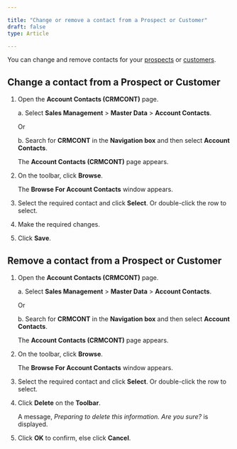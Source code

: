 ```yaml
---

title: "Change or remove a contact from a Prospect or Customer"
draft: false
type: Article

---
```


You can change and remove contacts for your [prospects]() or [customers]().

## Change a contact from a Prospect or Customer

1. Open the **Account Contacts (CRMCONT)** page.

    a. Select **Sales Management** > **Master Data** > **Account Contacts**.

    Or

    b. Search for **CRMCONT** in the **Navigation box** and then select **Account Contacts**.

    The **Account Contacts (CRMCONT)** page appears.

2. On the toolbar, click **Browse**.

    The **Browse For Account Contacts** window appears.

3. Select the required contact and click **Select**. Or double-click the row to select.

4. Make the required changes.

5. Click **Save**.

## Remove a contact from a Prospect or Customer

1. Open the **Account Contacts (CRMCONT)** page.

    a. Select **Sales Management** > **Master Data** > **Account Contacts**.

    Or

    b. Search for **CRMCONT** in the **Navigation box** and then select **Account Contacts**.

   The **Account Contacts (CRMCONT)** page appears.

2. On the toolbar, click **Browse**.

    The **Browse For Account Contacts** window appears.

3. Select the required contact and click **Select**. Or double-click the row to select.

4. Click **Delete** on the **Toolbar**.

    A message, *Preparing to delete this information. Are you sure?* is displayed.

5. Click **OK** to confirm, else click **Cancel**.